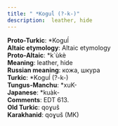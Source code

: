 ```yaml
---
title: " *Koguĺ (?-k-)"
description:  leather, hide
---
```


<strong>Proto-Turkic</strong>:  *Koguĺ<br>
<strong>Altaic etymology</strong>:  Altaic etymology<br>
<strong> Proto-Altaic</strong>:  *k`ùkè<br>
<strong>Meaning</strong>:  leather, hide<br>
<strong>Russian meaning</strong>:  кожа, шкура<br>
<strong>Turkic</strong>:  *Koguĺ (?-k-)<br>
<strong>Tungus-Manchu</strong>:  *xuK-<br>
<strong>Japanese</strong>:  *kuàk-<br>
<strong>Comments</strong>:  EDT 613.<br>
<strong>Old Turkic</strong>:  qoɣuš<br>
<strong>Karakhanid</strong>:  qoɣuš (MK)<br>


